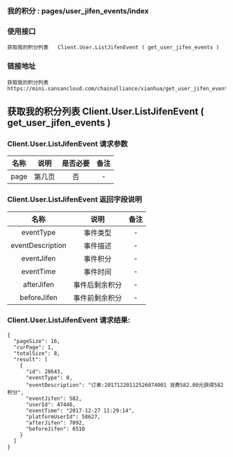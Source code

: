 ### 我的积分 :   pages/user_jifen_events/index

### 使用接口

    获取我的积分列表   Client.User.ListJifenEvent ( get_user_jifen_events )

### 链接地址

    获取我的积分列表  https://mini.sansancloud.com/chainalliance/xianhua/get_user_jifen_events.html

##  获取我的积分列表   Client.User.ListJifenEvent ( get_user_jifen_events )
###   Client.User.ListJifenEvent 请求参数

|名称|说明|是否必要|备注
|:---:|:---:|:---:|:---:|
|page|第几页|否|-

###  Client.User.ListJifenEvent 返回字段说明

|名称|说明|备注
|:---:|:---:|:---:|
|eventType|事件类型|-
|eventDescription|事件描述|-
|eventJifen|事件积分|-
|eventTime|事件时间|-
|afterJifen|事件后剩余积分|-
|beforeJifen|事件前剩余积分|-


###  Client.User.ListJifenEvent 请求结果:

    {
      "pageSize": 16,
      "curPage": 1,
      "totalSize": 8,
      "result": [
        {
          "id": 28643,
          "eventType": 0,
          "eventDescription": "订单:20171220112526074001 消费582.00元获得582积分",
          "eventJifen": 582,
          "userId": 47446,
          "eventTime": "2017-12-27 11:29:14",
          "platformUserId": 58627,
          "afterJifen": 7092,
          "beforeJifen": 6510
        }
      ]
    }